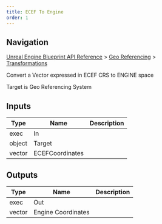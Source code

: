 ```yaml
---
title: ECEF To Engine
order: 1
---
```

## Navigation

[Unreal Engine Blueprint API Reference](https://dev.epicgames.com/documentation/en-us/unreal-engine/BlueprintAPI) > [Geo Referencing](https://dev.epicgames.com/documentation/en-us/unreal-engine/BlueprintAPI/GeoReferencing) > [Transformations](https://dev.epicgames.com/documentation/en-us/unreal-engine/BlueprintAPI/GeoReferencing/Transformations)

Convert a Vector expressed in ECEF CRS to ENGINE space

Target is Geo Referencing System

## Inputs

| Type | Name | Description |
| --- | --- | --- |
| exec | In |  |
| object | Target |  |
| vector | ECEFCoordinates |  |

## Outputs

| Type | Name | Description |
| --- | --- | --- |
| exec | Out |  |
| vector | Engine Coordinates |  |
